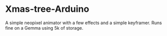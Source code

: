 # Xmas-tree-Arduino

A simple neopixel animator with a few effects and a simple keyframer.
Runs fine on a Gemma using 5k of storage.
